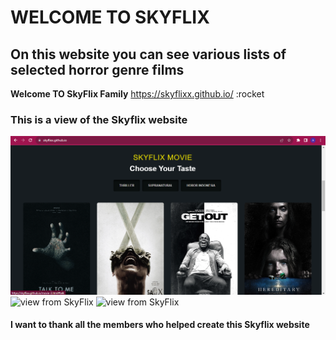 # WELCOME TO SKYFLIX
## On this website you can see various lists of selected horror genre films 
**Welcome TO SkyFlix Family**
https://skyflixx.github.io/
:rocket
### This is a view of the Skyflix website
![view from SkyFlix](/Aset/SkyFlix.png)
![view from SkyFlix](/Aset/SkyFlixAboutmovie.png)
![view from SkyFlix](/Aset/SkyFlixMemberSection.png)
#### I want to thank all the members who helped create this Skyflix website
